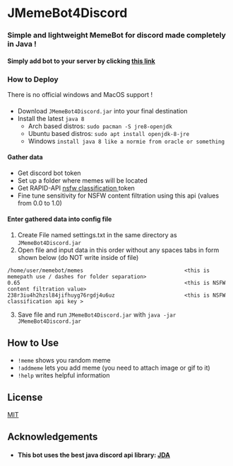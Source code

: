 
# JMemeBot4Discord

### Simple and lightweight MemeBot for discord made completely in Java !

#### Simply add bot to your server by clicking [this link](https://discord.com/oauth2/authorize?client_id=918819630913568789&scope=bot&permissions=517544069184)

### How to Deploy
There is no official windows and MacOS support !

####
- Download `JMemeBot4Discord.jar` into your final destination
- Install the latest `java 8`
    - Arch based distros: `sudo pacman -S jre8-openjdk`
    - Ubuntu based distros: `sudo apt install openjdk-8-jre`
    - Windows `install java 8 like a normie from oracle or something`

#### Gather data
- Get discord bot token
- Set up a folder where memes will be located
- Get RAPID-API [nsfw classification ](https://rapidapi.com/inferdo/api/nsfw-image-classification1/) token
- Fine tune sensitivity for NSFW content filtration using this api (values from 0.0 to 1.0)

#### Enter gathered data into config file
1. Create File named settings.txt in the same directory as `JMemeBot4Discord.jar`
2. Open file and input data in this order without any spaces tabs in form shown below (do NOT write <some comment> inside of file)

``` aSJdaskdjak48Jii9aklsdAi.gdfg4A43.d-dskoASK458GNUIA84ha <this is bot token>
/home/user/memebot/memes                                <this is memepath use / dashes for folder separation>
0.65                                                    <this is NSFW content filtration value>
238r3iu4h2hzsl84jifhuyg76rgdj4u6uz                      <this is NSFW classification api key > 
```

3. Save file and run `JMemeBot4Discord.jar` with `java -jar JMemeBot4Discord.jar`

## How to Use

- `!meme` shows you random meme
- `!addmeme` lets you add meme (you need to attach image or gif to it)
- `!help` writes helpful information

## License

[MIT](https://choosealicense.com/licenses/mit/)


## Acknowledgements

- #### This bot uses the best java discord api library: [JDA]( https://github.com/DV8FromTheWorld/JDA) 
